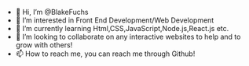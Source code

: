 - 👋 Hi, I’m @BlakeFuchs
- 👀 I’m interested in Front End Development/Web Development
- 🌱 I’m currently learning Html,CSS,JavaScript,Node.js,React.js etc.
- 💞️ I’m looking to collaborate on any interactive websites to help and to grow with others!
- 📫 How to reach me, you can reach me through Github!

<!---
BlakeFuchs/BlakeFuchs is a ✨ special ✨ repository because its `README.md` (this file) appears on your GitHub profile.
You can click the Preview link to take a look at your changes.
--->
